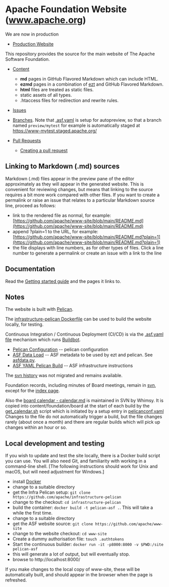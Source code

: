 # Apache Foundation Website (www.apache.org)

We are now in production

- [Production Website](https://www.apache.org/)

This repository provides the source for the main website of The Apache Software Foundation.

- [Content](content)
  - **md** pages in GitHub Flavored Markdown which can include HTML.
  - **ezmd** pages in a combination of [ezt](https://github.com/gstein/ezt/blob/wiki/Syntax.md) and GitHub Flavored Markdown.
  - **html** files are treated as static files.
  - static assets of all types.
  - .htaccess files for redirection and rewrite rules.

- [Issues](https://github.com/apache/www-site/issues)

- [Branches](https://github.com/apache/www-site/branches). Note that [.asf.yaml](./.asf.yaml) is setup for autopreview, so that a branch named `preview/mytest` for example is automatically staged at https://www-mytest.staged.apache.org/

- [Pull Requests](https://github.com/apache/www-site/pulls)
  - [Creating a pull request](https://docs.github.com/en/github/collaborating-with-issues-and-pull-requests/creating-a-pull-request#creating-the-pull-request)

## Linking to Markdown (.md) sources

Markdown (.md) files appear in the preview pane of the editor approximately as they will appear in the generated website.
This is convenient for reviewing changes, but means that linking to the source requires a bit more work compared with other files.
If you want to create a permalink or raise an issue that relates to a particular Markdown source line, proceed as follows:
- link to the rendered file as normal, for example: [https://github.com/apache/www-site/blob/main/README.md](https://github.com/apache/www-site/blob/main/README.md)
- append ?plain=1 to the URL, for example: [https://github.com/apache/www-site/blob/main/README.md?plain=1](https://github.com/apache/www-site/blob/main/README.md?plain=1)
- the file displays with line numbers, as for other types of files. Click a line number to generate a permalink or create an issue with a link to the line

## Documentation

Read the [Getting started guide](https://infra.apache.org/asf-pelican-gettingstarted.html) and the pages it links to.

## Notes

The website is built with [Pelican](https://blog.getpelican.com).

The [infrastructure-pelican Dockerfile](https://github.com/apache/infrastructure-pelican/blob/master/Dockerfile) can be used to build the website locally, for testing.

Continuous Integration / Continuous Deployment (CI/CD) is via the [.asf.yaml file](https://cwiki.apache.org/confluence/display/INFRA/Git+-+.asf.yaml+features)
mechanism which runs [Buildbot](https://ci2.apache.org/#/builders/3/).

- [Pelican Configuration](pelicanconf.yaml) -- pelican configuration
- [ASF Data Load](asfdata.yaml) -- ASF metadata to be used by ezt and pelican. See [asfdata.py](https://github.com/apache/infrastructure-pelican/blob/master/plugins/asfdata.py).
- [ASF YAML Pelican Build](.asf.yaml) -- ASF infrastructure instructions

The [svn history](http://svn.apache.org/viewvc/infrastructure/site/trunk/) was not migrated and remains available.

Foundation records, including minutes of Board meetings, remain in [svn](http://svn.apache.org/viewvc/infrastructure/site/trunk/content/foundation/records/),
except for the [index page](content/foundation/records/index.md).

Also the [board calendar - calendar.md](https://svn.apache.org/repos/asf/infrastructure/site/trunk/content/foundation/board/calendar.md)
is maintained in SVN by Whimsy. It is copied into content/foundation/board at the start of each build by the [get_calendar.sh](get_calendar.sh) script
which is initiated by a setup entry in [pelicanconf.yaml](pelicanconf.yaml)
Changes to the file do not automatically trigger a build, but the file changes rarely (about once a month)
and there are regular builds which will pick up changes within an hour or so.

## Local development and testing

If you wish to update and test the site locally, there is a Docker build script you can use.
You will also need Git, and familiarity with working in a command-line shell.
[The following instructions should work for Unix and macOS, but will need adjustment for Windows.]

- install [Docker](https://www.docker.com/get-started)
- change to a suitable directory
- get the Infra Pelican setup: `git clone https://github.com/apache/infrastructure-pelican`
- change to the checkout: `cd infrastructure-pelican`
- build the container: `docker build -t pelican-asf .`. This will take a while the first time.
- change to a suitable directory
- get the ASF website source: `git clone https://github.com/apache/www-site`
- change to the website checkout: `cd www-site`
- Create a dummy authorisation file: `touch .authtokens`
- Start the continuous builder: `docker run -it -p8000:8000 -v $PWD:/site pelican-asf`
- this will generate a lot of output, but will eventually stop.
- browse to http://localhost:8000/

If you make changes to the local copy of www-site, these will be automatically built, and should
appear in the browser when the page is refreshed.

